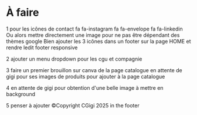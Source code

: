 # À faire

1
pour les icônes de contact
fa fa-instagram
fa fa-envelope
fa fa-linkedin
Ou alors mettre directement une image pour ne pas être dépendant des thèmes google
Bien ajouter les 3 icônes dans un footer sur la page HOME et rendre ledit footer responsive

2
ajouter un menu dropdown pour les cgu et compagnie

3
faire un premier brouillon sur canva de la page catalogue
en attente de gigi pour ses images de produits pour ajouter à la page catalogue

4
en attente de gigi pour obtention d'une belle image à mettre en background

5
penser à ajouter ©Copyright CGigi 2025 in the footer

